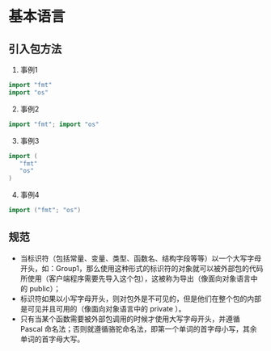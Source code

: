 # 基本语言

## 引入包方法

1. 事例1
```go
import "fmt"
import "os"
```

2. 事例2
```go
import "fmt"; import "os"
```

3. 事例3
```go
import (
   "fmt"
   "os"
)
```

4. 事例4
```go
import ("fmt"; "os")
```

## 规范
* 当标识符（包括常量、变量、类型、函数名、结构字段等等）以一个大写字母开头，如：Group1，那么使用这种形式的标识符的对象就可以被外部包的代码所使用（客户端程序需要先导入这个包），这被称为导出（像面向对象语言中的 public）；
* 标识符如果以小写字母开头，则对包外是不可见的，但是他们在整个包的内部是可见并且可用的（像面向对象语言中的 private ）。
* 只有当某个函数需要被外部包调用的时候才使用大写字母开头，并遵循 Pascal 命名法；否则就遵循骆驼命名法，即第一个单词的首字母小写，其余单词的首字母大写。
